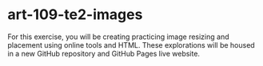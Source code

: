 # art-109-te2-images
 For this exercise, you will be creating practicing image resizing and placement using online tools and HTML. These explorations will be housed in a new GitHub repository and GitHub Pages live website.
